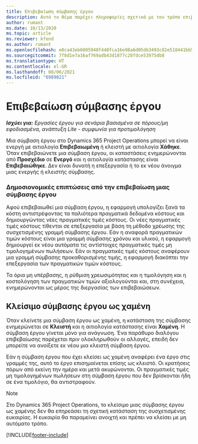 ```yaml
---
title: Επιβεβαίωση σύμβασης έργου
description: Αυτό το θέμα παρέχει πληροφορίες σχετικά με τον τρόπο επιβεβαίωσης μιας σύμβασης στο Project Operations.
author: rumant
ms.date: 10/13/2020
ms.topic: article
ms.reviewer: kfend
ms.author: rumant
ms.openlocfilehash: e0ca43eb6005948f440fca16e98a6d05db3493c82e518441bb50f9413da91ead
ms.sourcegitcommit: 7f8d1e7a16af769adb43d1877c28fdce53975db8
ms.translationtype: HT
ms.contentlocale: el-GR
ms.lasthandoff: 08/06/2021
ms.locfileid: "6989821"
---
```

# <a name="confirm-a-project-contract"></a>Επιβεβαίωση σύμβασης έργου

_**Ισχύει για:** Εργασίες έργου για σενάρια βασισμένα σε πόρους/μη εφοδιασμένα, ανάπτυξη Lite - συμφωνία για προτιμολόγηση_

Μια σύμβαση έργου στο Dynamics 365 Project Operations μπορεί να είναι ενεργή με αιτιολογία **Επιβεβαιωμένη** ή κλειστή με αιτιολογία **Χάθηκε**. Όταν επιβεβαιώνετε μια σύμβαση έργου, οι καταστάσεις ενημερώνονται από **Προσχέδιο** σε **Ενεργό** και η αιτιολογία κατάστασης είναι **Επιβεβαιώθηκε**. Δεν είναι δυνατή η επεξεργασία ή το εκ νέου άνοιγμα μιας ενεργής ή κλειστής σύμβασης. 

### <a name="financial-impact-of-confirming-a-project-contract"></a>Δημοσιονομικές επιπτώσεις από την επιβεβαίωση μιας σύμβασης έργου

Αφού επιβεβαιωθεί μια σύμβαση έργου, η εφαρμογή υπολογίζει ξανά τα κόστη αντιστρέφοντας τα παλιότερα πραγματικά δεδομένα κόστους και δημιουργώντας νέες πραγματικές τιμές κόστους. Οι νέες πραγματικές τιμές κόστους τίθενται σε επεξεργασία με βάση τη μέθοδο χρέωσης της συσχετισμένης γραμμή σύμβασης έργου. Εάν η αναφορά πραγματικών τιμών κόστους είναι μια γραμμή σύμβασης χρόνου και υλικού, η εφαρμογή δημιουργεί εκ νέου αυτόματα τις αντίστοιχες πραγματικές τιμές μη τιμολογημένων πωλήσεων. Εάν οι πραγματικές τιμές κόστους αναφέρουν μια γραμμή σύμβασης προκαθορισμένης τιμής, η εφαρμογή διακόπτει την επεξεργασία των πραγματικών τιμών κόστους.

Τα όρια μη υπέρβασης, η ρύθμιση χρεωσιμότητας και η τιμολόγηση και η κοστολόγηση των πραγματικών τιμών αξιολογούνται και, στη συνέχεια, ενημερώνονται ως μέρος της διεργασίας των επιβεβαιώσεων.

## <a name="close-a-project-contract-as-lost"></a>Κλείσιμο σύμβασης έργου ως χαμένη

Όταν κλείνετε μια σύμβαση έργου ως χαμένη, η κατάσταση της σύμβασης ενημερώνεται σε **Κλειστή** και η αιτιολογία κατάστασης είναι **Χαμένη**. Η σύμβαση έργου γίνεται μόνο για ανάγνωση. Ένα παράθυρο διαλόγου επιβεβαίωσης παρέχεται πριν ολοκληρωθούν οι αλλαγές, επειδή δεν μπορείτε να ανοίξετε εκ νέου μια κλειστή σύμβαση έργου.

Εάν η σύμβαση έργου που έχει κλείσει ως χαμένη αναφέρει ένα έργο στις γραμμές της, αυτό το έργο επισημαίνεται επίσης ως κλειστό. Οι κρατήσεις πόρων από εκείνη την ημέρα και μετά ακυρώνονται. Οι πραγματικές τιμές μη τιμολογημένων πωλήσεων στη σύμβαση έργου που δεν βρίσκονται ήδη σε ένα τιμολόγιο, θα αντιστραφούν.

> [!NOTE]
> Στο Dynamics 365 Project Operations, το κλείσιμο μιας σύμβασης έργου ως χαμένης δεν θα επηρεάσει τη σχετική κατάσταση της συσχετισμένης ευκαιρίας. Η ευκαιρία θα παραμείνει ανοιχτή και πρέπει να κλείσει με μη αυτόματο τρόπο.


[!INCLUDE[footer-include](../../includes/footer-banner.md)]